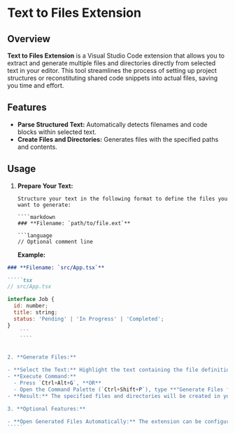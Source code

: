 # Text to Files Extension

## **Overview**

**Text to Files Extension** is a Visual Studio Code extension that allows you to extract and generate multiple files and directories directly from selected text in your editor. This tool streamlines the process of setting up project structures or reconstituting shared code snippets into actual files, saving you time and effort.

## **Features**

-   **Parse Structured Text:** Automatically detects filenames and code blocks within selected text.
-   **Create Files and Directories:** Generates files with the specified paths and contents.

## **Usage**

1.  **Prepare Your Text:**

        Structure your text in the following format to define the files you want to generate:

        ````markdown
        ### **Filename: `path/to/file.ext`**

        ```language
        // Optional comment line

    **Example:**

``````markdown
### **Filename: `src/App.tsx`**

`````tsx
// src/App.tsx

interface Job {
  id: number;
  title: string;
  status: 'Pending' | 'In Progress' | 'Completed';
}
    ```
    ````


2. **Generate Files:**

- **Select the Text:** Highlight the text containing the file definitions.
- **Execute Command:**
  - Press `Ctrl+Alt+G`, **OR**
  - Open the Command Palette (`Ctrl+Shift+P`), type **"Generate Files from Selection"**, and press **Enter**.
- **Result:** The specified files and directories will be created in your workspace.

3. **Optional Features:**

- **Open Generated Files Automatically:** The extension can be configured to open the generated files in the editor upon creation.
`````
``````

```

```

